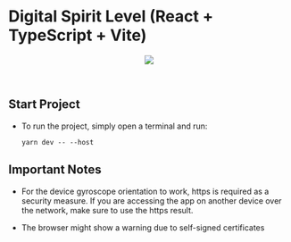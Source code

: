 # Digital Spirit Level (React + TypeScript + Vite)

<div align="center">
    <img src="https://imgur.com/RJuUksw.gif">
    <span style="display:table-cell;height:30px;"></span>
</div>

## Start Project
- To run the project, simply open a terminal and run:

  ```
  yarn dev -- --host
  ```

## Important Notes
- For the device gyroscope orientation to work, https is required as a security measure. If you are accessing the app on another device over the network, make sure to use the https result.

- The browser might show a warning due to self-signed certificates
